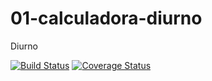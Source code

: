01-calculadora-diurno
=====================

Diurno


[![Build Status](https://travis-ci.org/nigh7ynigh7/01-calculadora-diurno.svg?branch=master)](https://travis-ci.org/nigh7ynigh7/01-calculadora-diurno)
[![Coverage Status](https://img.shields.io/coveralls/nigh7ynigh7/01-calculadora-diurno.svg)](https://coveralls.io/r/nigh7ynigh7/01-calculadora-diurno?branch=master)
